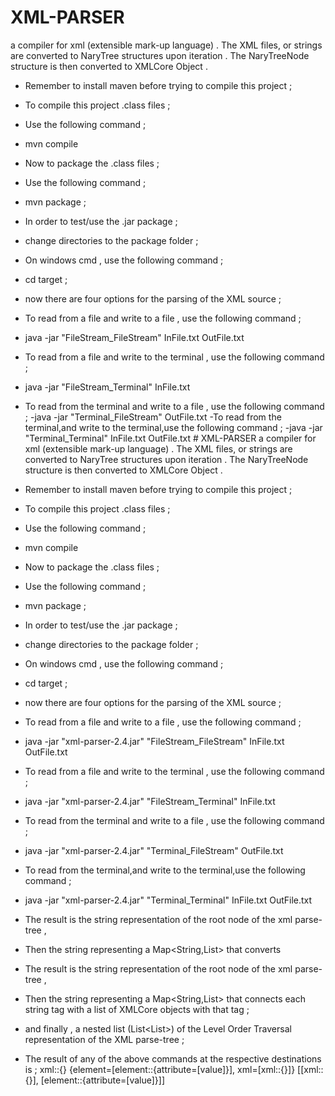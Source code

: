 # XML-PARSER 
a compiler for xml (extensible mark-up language) . 
The XML files, or strings are converted to NaryTree<XMLElement> structures upon iteration . 
The NaryTreeNode structure is then converted to XMLCore Object .  

- Remember to install maven before trying to compile this project  ; 

- To compile this project .class files ; 
- Use the following command ; 
- mvn compile  
- Now to package the .class files  ;
- Use the following command ;
- mvn package ;

- In order to test/use the .jar package ;
- change directories to the package folder ;
- On windows cmd , use the following command ;
- cd target ;
- now there are four options for the parsing of the XML source  ;
- To read from a file and  write to a file , use the following command ;
- java -jar "FileStream_FileStream" InFile.txt OutFile.txt <xml><element attribute=value></element></xml>
- To read from a file and write to the terminal  , use the following command ; 
- java -jar "FileStream_Terminal" InFile.txt  <xml><element attribute=value></element></xml>
- To read from the terminal and write to a file , use the following command ; 
-java -jar "Terminal_FileStream"  OutFile.txt <xml><element attribute=value></element></xml>
-To read from the terminal,and write to the terminal,use the following command ; 
-java -jar "Terminal_Terminal" InFile.txt OutFile.txt # XML-PARSER 
a compiler for xml (extensible mark-up language) . 
The XML files, or strings are converted to NaryTree<XMLElement> structures upon iteration . 
The NaryTreeNode structure is then converted to XMLCore Object .  

- Remember to install maven before trying to compile this project  ; 

- To compile this project .class files ; 
- Use the following command ; 
- mvn compile  
- Now to package the .class files  ;
- Use the following command ;
- mvn package ;

- In order to test/use the .jar package ;
- change directories to the package folder ;
- On windows cmd , use the following command ;
- cd target ;
- now there are four options for the parsing of the XML source  ;
- To read from a file and  write to a file , use the following command ;
- java -jar "xml-parser-2.4.jar" "FileStream_FileStream" InFile.txt OutFile.txt <xml><element attribute=value></element></xml>
- To read from a file and write to the terminal  , use the following command ; 
- java -jar "xml-parser-2.4.jar" "FileStream_Terminal" InFile.txt  <xml><element attribute=value></element></xml>
- To read from the terminal and write to a file , use the following command ; 
- java -jar "xml-parser-2.4.jar" "Terminal_FileStream"  OutFile.txt <xml><element attribute=value></element></xml>
- To read from the terminal,and write to the terminal,use the following command ; 
- java -jar "xml-parser-2.4.jar" "Terminal_Terminal" InFile.txt OutFile.txt <xml><element attribute=value></element></xml>

- The result is the string representation of the root node of the xml parse-tree , 
- Then the string representing a Map<String,List<XMLCore>> that converts 


- The result is the string representation of the root node of the xml parse-tree , 
- Then the string representing a Map<String,List<XMLCore>> that connects each string tag with a list of XMLCore objects with that tag ; 
- and finally , a nested list (List<List<XMLCore>>) of the Level Order Traversal representation of the XML parse-tree ; 

- The result of any of the above commands at the respective destinations is ; 
xml::{}
{element=[element::{attribute=[value]}], xml=[xml::{}]}
[[xml::{}], [element::{attribute=[value]}]]
